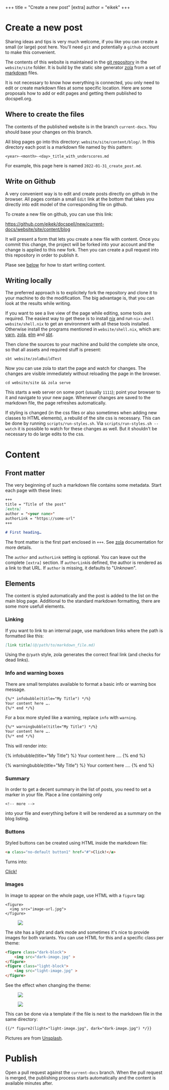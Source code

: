 +++
title = "Create a new post"
[extra]
author = "eikek"
+++

# Create a new post

Sharing ideas and tips is very much welcome, if you like you can
create a small (or large) post here. You'll need `git` and potentially
a `github` account to make this convenient.

<!-- more -->

The contents of this website is maintained in the [<i class="fab fa-github ml-1"></i> git
repository](https://github.com/eikek/docspell) in the `website/site`
folder. It is build by the static site generator
[zola](https://www.getzola.org/) from a set of
[markdown](https://www.markdownguide.org/basic-syntax) files.

It is not necessary to know how everything is connected, you only need
to edit or create markdown files at some specific location. Here are
some proposals how to add or edit pages and getting them published to
docspell.org.

## Where to create the files

The contents of the published website is in the branch `current-docs`.
You should base your changes on this branch.

All blog pages go into this directory: `website/site/content/blog/`.
In this directory each post is a markdown file named by this pattern:

```
<year>-<month>-<day>_title_with_underscores.md
```

For example, this page here is named `2022-01-31_create_post.md`.

## Write on Github

A very convenient way is to edit and create posts directly on github
in the browser. All pages contain a small `Edit` link at the bottom
that takes you directly into edit model of the corresponding file on
github.

To create a new file on github, you can use this link:

<https://github.com/eikek/docspell/new/current-docs/website/site/content/blog>

It will present a form that lets you create a new file with content.
Once you commit this change, the project will be forked into your
account and the change is applied to this new fork. Then you can
create a pull request into this repository in order to publish it.

Plase see [below](#content) for how to start writing content.

## Writing locally

The preferred approach is to explicitely fork the repository and clone
it to your machine to do the modification. The big advantage is, that
you can look at the results while writing.

If you want to see a live view of the page while editing, some tools
are required. The easiest way to get these is to install
[nix](https://nixos.org/) and run `nix-shell website/shell.nix` to get
an environment with all these tools installed. Otherwise install the
programs mentioned in `website/shell.nix`, which are:
[yarn](https://yarnpkg.com/), [zola](https://www.getzola.org/),
[elm](https://elm-lang.org) and [sbt](https://scala-sbt.org).

Then clone the sources to your machine and build the complete site
once, so that all assets and required stuff is present:

```
sbt website/zolaBuildTest
```

Now you can use zola to start the page and watch for changes. The
changes are visible immediately without reloading the page in the
browser.

```
cd website/site && zola serve
```

This starts a web server on some port (usually `1111`); point your
browser to it and navigate to your new page. Whenever changes are
saved to the markdown file, the page refreshes automatically.

If styling is changed (in the css files or also sometimes when adding
new classes to HTML elements), a rebuild of the site css is necessary.
This can be done by running `scripts/run-styles.sh`. Via
`scripts/run-styles.sh --watch` it is possible to watch for these
changes as well. But it shouldn't be necessary to do large edits to
the css.

# Content

## Front matter

The very beginning of such a markdown file contains some metadata.
Start each page with these lines:

```markdown
+++
title = "Title of the post"
[extra]
author = "<your name>"
authorLink = "https://some-url"
+++

# First heading…
```

The front matter is the first part enclosed in `+++`. See
[zola](https://www.getzola.org/documentation/content/page/)
documentation for more details.

The `author` and `authorLink` setting is optional. You can leave out
the complete `[extra]` section. If `authorLink`is defined, the author
is rendered as a link to that URL. If `author` is missing, it defaults
to "_Unknown_".

## Elements

The content is styled automatically and the post is added to the list
on the main blog page. Additional to the standard markdown formatting,
there are some more usefull elements.

### Linking

If you want to link to an internal page, use markdown links where the
path is formatted like this:

```markdown
[link title](@/path/to/markdown_file.md)
```

Using the `@/path` style, zola generates the correct final link (and
checks for dead links).

### Info and warning boxes

There are small templates available to format a basic info or warning
box message.

```markdown
{%/* infobubble(title="My Title") */%}
Your content here ….
{%/* end */%}
```

For a box more styled like a warning, replace `info` with `warning`.

```markdown
{%/* warningbubble(title="My Title") */%}
Your content here ….
{%/* end */%}
```

This will render into:

{% infobubble(title="My Title") %}
Your content here ….
{% end %}

{% warningbubble(title="My Title") %}
Your content here ….
{% end %}

### Summary

In order to get a decent summary in the list of posts, you need to set
a marker in your file. Place a line containing only

```
<!-- more -->
```

into your file and everything before it will be rendered as a summary
on the blog listing.


### Buttons

Styled buttons can be created using HTML inside the markdown file:

```markdown
<a class="no-default button1" href="#">Click!</a>
```

Turns into:

<a class="no-default button1" href="#">Click!</a>


### Images

In image to appear on the whole page, use HTML with a `figure` tag:

```
<figure>
  <img src="image-url.jpg">
</figure>
```

<figure>
  <img src="/img/jesse-gardner-EqdpXeemf58-unsplash.jpg" >
</figure>

The site has a light and dark mode and sometimes it's nice to provide
images for both variants. You can use HTML for this and a specific
class per theme:

```html
<figure class="dark-block">
    <img src="dark-image.jpg" >
</figure>
<figure class="light-block">
    <img src="light-image.jpg" >
</figure>
```

See the effect when changing the theme:

<figure class="dark-block">
    <img src="/img/tersius-van-rhyn-xcQWMPm9fG8-unsplash.jpg" >
</figure>
<figure class="light-block">
    <img src="/img/cassie-boca-x-tbVqkfQCU-unsplash.jpg" >
</figure>

This can be done via a template if the file is next to the markdown
file in the same directory:

```markdown
{{/* figure2(light="light-image.jpg", dark="dark-image.jpg") */}}
```

<div class="text-sm text-right opacity-80">
Pictures are from <a href="https://unsplash.com" target="_blank">Unsplash</a>.
</div>

# Publish

Open a pull request against the `current-docs` branch. When the pull
request is merged, the publishing process starts automatically and the
content is available minutes after.
